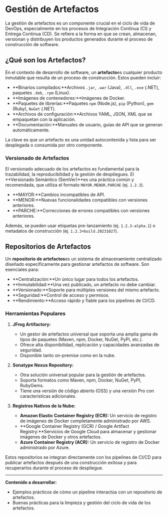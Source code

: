 # Gestión de Artefactos

La gestión de artefactos es un componente crucial en el ciclo de vida de DevOps, especialmente en los procesos de Integración Continua (CI) y Entrega Continua (CD). Se refiere a la forma en que se crean, almacenan, versionan y distribuyen los productos generados durante el proceso de construcción de software.

## ¿Qué son los Artefactos?

En el contexto de desarrollo de software, un **artefacto**es cualquier producto inmutable que resulta de un proceso de construcción. Estos pueden incluir:

* **Binarios compilados:**Archivos `.jar`, `.war` (Java), `.dll`, `.exe` (.NET), paquetes `.deb`, `.rpm` (Linux).
* **Imágenes de contenedores:**Imágenes de Docker.
* **Paquetes de librerías:**Paquetes `npm` (Node.js), `pip` (Python), `gem` (Ruby), `NuGet` (.NET).
* **Archivos de configuración:**Archivos YAML, JSON, XML que se empaquetan con la aplicación.
* **Documentación:**Manuales de usuario, guías de API que se generan automáticamente.

La clave es que un artefacto es una unidad autocontenida y lista para ser desplegada o consumida por otro componente.

### Versionado de Artefactos

El versionado adecuado de los artefactos es fundamental para la trazabilidad, la reproducibilidad y la gestión de despliegues. El **Versionado Semántico (SemVer)**es una práctica común y recomendada, que utiliza el formato `MAYOR.MENOR.PARCHE` (ej. `1.2.3`).

* **MAYOR:**Cambios incompatibles de API.
* **MENOR:**Nuevas funcionalidades compatibles con versiones anteriores.
* **PARCHE:**Correcciones de errores compatibles con versiones anteriores.

Además, se pueden usar etiquetas pre-lanzamiento (ej. `1.2.3-alpha.1`) o metadatos de construcción (ej. `1.2.3+build.20231027`).

## Repositorios de Artefactos

Un **repositorio de artefactos**es un sistema de almacenamiento centralizado diseñado específicamente para gestionar artefactos de software. Son esenciales para:

* **Centralización:**Un único lugar para todos los artefactos.
* **Inmutabilidad:**Una vez publicado, un artefacto no debe cambiar.
* **Versionado:**Soporte para múltiples versiones del mismo artefacto.
* **Seguridad:**Control de acceso y permisos.
* **Rendimiento:**Acceso rápido y fiable para los pipelines de CI/CD.

### Herramientas Populares

1. **JFrog Artifactory:**
    * Un gestor de artefactos universal que soporta una amplia gama de tipos de paquetes (Maven, npm, Docker, NuGet, PyPI, etc.).
    * Ofrece alta disponibilidad, replicación y capacidades avanzadas de seguridad.
    * Disponible tanto on-premise como en la nube.

2. **Sonatype Nexus Repository:**
    * Otra solución universal popular para la gestión de artefactos.
    * Soporta formatos como Maven, npm, Docker, NuGet, PyPI, RubyGems.
    * Tiene una versión de código abierto (OSS) y una versión Pro con características adicionales.

3. **Registros Nativos de la Nube:**
    * **Amazon Elastic Container Registry (ECR):** Un servicio de registro de imágenes de Docker completamente administrado por AWS.
    * **Google Container Registry (GCR) / Google Artifact Registry:**Servicios de Google Cloud para almacenar y gestionar imágenes de Docker y otros artefactos.
    * **Azure Container Registry (ACR):** Un servicio de registro de Docker administrado por Azure.

Estos repositorios se integran directamente con los pipelines de CI/CD para publicar artefactos después de una construcción exitosa y para recuperarlos durante el proceso de despliegue.

---

**Contenido a desarrollar:**

* Ejemplos prácticos de cómo un pipeline interactúa con un repositorio de artefactos.
* Buenas prácticas para la limpieza y gestión del ciclo de vida de los artefactos.
